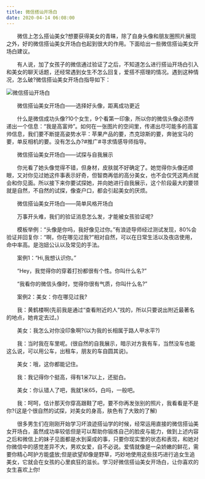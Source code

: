 ```yaml
---
title: 微信搭讪开场白
date: 2020-04-14 06:08:00
---
```




　　微信上怎么搭讪美女?想要获得美女的青睐，除了自身头像和朋友圈照片展现之外，好的微信搭讪美女开场白也起到很大的作用。下面给出一些微信搭讪美女开场白建议。

　　有人说，加了女孩子的微信通过验证了之后，不知道怎么进行搭讪开场白引入和美女的聊天话题，还经常遇到女生不怎么回复，爱搭不搭理的情况。遇到这种情况，怎么破?微信搭讪美女开场白指导如下：

![微信搭讪开场白](/img/21c935399465d1fbc005b85d1acf866b.jpg)

　　微信搭讪美女开场白——选择好头像，距离成功更近

　　什么是微信成功头像?10个女生，9个看第一印象，所以你的微信头像必须传递出一个信息：“我是高富帅”。如何在一张图片的空间里，传递出尽可能多的高富帅信息，我们要不断提高姿势水平：苹果产品的要，杰克琼斯的要，奔驰宝马的要，单反相机的要。没有怎么办?#推广#寻求情感导师指导。

　　微信搭讪美女开场白——试探与自我展示

　　你光看了她头像觉得不错，但身材，皮肤就不好确定了。她觉得你头像还顺眼，又对你见过她这件事表示好奇，但智商再低的高分美女，也不会仅凭这两点就会和你见面。所以接下来你要试探她，并向她进行自我展示，这个阶段最大的要领就是自然，不自然的试探，像查户口，都会引起美女的厌烦。

　　微信搭讪美女开场白——简单风格开场白

　　万事开头难，我们的验证消息怎么发，才能被女孩验证呢?

　　模板举例：“头像是你吗，我好像见过你。”有浪迹导师经过测试发现，80%会验证并回复你：“啊，你在哪见过我?”相对自然，可以在日常生活以及夜店使用，命中率高。是泡妞公认以及常见的手法。

　　案例1：“Hi,我想认识你。”

　　“Hey，我觉得你的穿着打扮都很有个性。你叫什么名?”

　　“我看你的微信头像时，觉得你很有气质，你叫什么名?”

　　案例2：美女：你在哪见过我?

　　我：黄鹤楼啊(先前我是通过“查看附近的人”找的，所以只要说出附近最著名的地点，她肯定去过。)

　　美女：我怎么对你没印象啊?(以为我的长相属于路人甲水平?)

　　我：当时我在车里呢。(很自然的自我展示，暗示对方我有车，当然没车也能这么说，可以用公车，出租车，朋友的车自圆其说)。

　　美女：哦，这你都能记住。

　　我：我记得你个挺高，得有1米7以上，还挺白。

　　美女：你认错人了吧，我就1米65，白吗，一般吧。

　　我：呵呵，估计那天你穿高跟鞋了吧，要不你再发张别的照片，我看看是不是你?(这是个很自然的试探，对美女的身高，肤色有了大致的了解)

　　很多男生们在刚刚开始学习坏浪迹搭讪学的时候，经常运用直接的微信搭讪美女开场白，虽然成功率较低但是可以帮助你锻炼自己的脸皮与能力，做到上述内容之后和微信上的妹子见面都是水到渠成的事，只要你现实里的状态和表现，和她对你微信中的感觉差异不大，男欢女爱，自不必说。爱情就像是一朵娇嫩的鲜花，需要你精心呵护方能盛放;但是欲望却像是野草，巧妙地使用这些技巧进行追女生追美女，它就会在女孩的心里疯狂的滋长。学习好微信搭讪美女开场白，让你喜欢的女生喜欢上你!